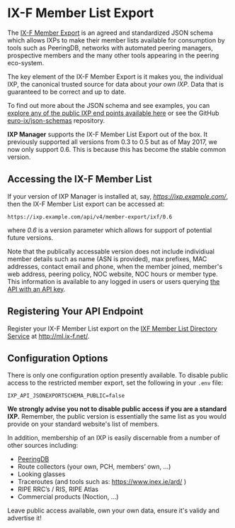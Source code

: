 # IX-F Member List Export

The [IX-F Member Export](http://ml.ix-f.net/) is an agreed and standardized JSON schema which allows IXPs to make their member lists available for consumption by tools such as PeeringDB, networks with automated peering managers, prospective members and the many other tools appearing in the peering eco-system.

The key element of the IX-F Member Export is it makes you, the individual IXP, the canonical trusted source for data about *your own IXP*. Data that is guaranteed to be correct and up to date.

To find out more about the JSON schema and see examples, you can [explore any of the public IXP end points available here](http://ml.ix-f.net/directory) or see the GitHub [euro-ix/json-schemas](https://github.com/euro-ix/json-schemas) repository.

**IXP Manager** supports the IX-F Member List Export out of the box. It previously supported all versions from 0.3 to 0.5 but as of May 2017, we now only support 0.6. This is because this has become the stable common version.

## Accessing the IX-F Member List

If your version of IXP Manager is installed at, say, *https://ixp.example.com/*, then the IX-F Member List export can be accessed at:

```
https://ixp.example.com/api/v4/member-export/ixf/0.6
```

where *0.6* is a version parameter which allows for support of potential future versions.

Note that the publically accessable version does not include individiual member details such as name (ASN is provided), max prefixes, MAC addresses, contact email and phone, when the member joined, member's web address, peering policy, NOC website, NOC hours or member type. This information is available to any logged in users or users querying [the API with an API key](api.md).

## Registering Your API Endpoint

Register your IX-F Member List export on the [IXF Member List Directory Service](http://ml.ix-f.net/) at http://ml.ix-f.net/.

## Configuration Options

There is only one configuration option presently available. To disable public access to the restricted member export, set the following in your `.env` file:

```
IXP_API_JSONEXPORTSCHEMA_PUBLIC=false
```

**We strongly advise you not to disable public access if you are a standard IXP.** Remember, the public version is essentially the same list as you would provide on your standard website's list of members.

In addition, membership of an IXP is easily discernable from a number of other sources including:

* [PeeringDB](https://www.peeringdb.com)
* Route collectors (your own, PCH, members’ own, ...)
* Looking glasses
* Traceroutes (and tools such as: https://www.inex.ie/ard/ )
* RIPE RRC’s / RIS, RIPE Atlas
* Commercial products (Noction, ...)

Leave public access available, own your own data, ensure it's validy and advertise it!
